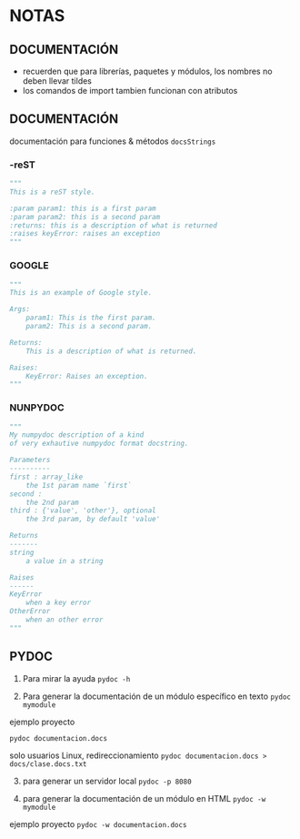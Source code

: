 # NOTAS

## DOCUMENTACIÓN
* recuerden que para librerías, paquetes y módulos, los nombres no deben llevar tildes
* los comandos de import tambien funcionan con atributos

## DOCUMENTACIÓN

documentación para funciones & métodos `docsStrings`

### -reST
```python
"""
This is a reST style.

:param param1: this is a first param
:param param2: this is a second param
:returns: this is a description of what is returned
:raises keyError: raises an exception
"""
```

### GOOGLE
```python
"""
This is an example of Google style.

Args:
    param1: This is the first param.
    param2: This is a second param.

Returns:
    This is a description of what is returned.

Raises:
    KeyError: Raises an exception.
"""
```

### NUNPYDOC
```python
"""
My numpydoc description of a kind
of very exhautive numpydoc format docstring.

Parameters
----------
first : array_like
    the 1st param name `first`
second :
    the 2nd param
third : {'value', 'other'}, optional
    the 3rd param, by default 'value'

Returns
-------
string
    a value in a string

Raises
------
KeyError
    when a key error
OtherError
    when an other error
"""
```
## PYDOC

1. Para mirar la ayuda
`pydoc -h`

2. Para generar la documentación de un módulo específico en texto
`pydoc mymodule `

ejemplo proyecto

`pydoc documentacion.docs`

solo usuarios Linux, redireccionamiento
`pydoc documentacion.docs > docs/clase.docs.txt`

3. para generar un servidor local
`pydoc -p 8080`

4. para generar la documentación de un módulo en HTML
`pydoc -w mymodule`

ejemplo proyecto
`pydoc -w documentacion.docs`
